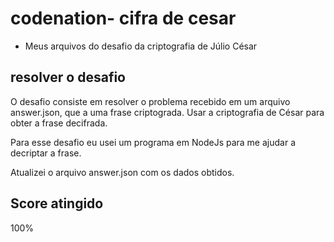 # codenation- cifra de cesar
- Meus arquivos do desafio da criptografia de Júlio César
## resolver o desafio
O desafio consiste em resolver o problema recebido em um arquivo answer.json, que a uma frase criptograda. Usar a criptografia de César para obter a frase decifrada.

Para esse desafio eu usei um programa em NodeJs para me ajudar a decriptar a frase.

Atualizei o arquivo answer.json com os dados obtidos.
## Score atingido
100%
